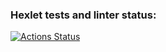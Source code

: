### Hexlet tests and linter status:
[![Actions Status](https://github.com/sergey-ss-solovyov/layout-designer-project-lvl2/workflows/hexlet-check/badge.svg)](https://github.com/sergey-ss-solovyov/layout-designer-project-lvl2/actions)